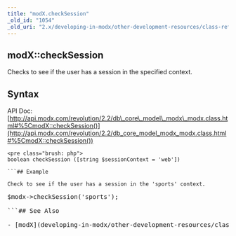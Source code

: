```yaml
---
title: "modX.checkSession"
_old_id: "1054"
_old_uri: "2.x/developing-in-modx/other-development-resources/class-reference/modx/modx.checksession"
---
```


## modX::checkSession

Checks to see if the user has a session in the specified context.

## Syntax

API Doc: [http://api.modx.com/revolution/2.2/db\_core\_model\_modx\_modx.class.html#%5CmodX::checkSession()](http://api.modx.com/revolution/2.2/db_core_model_modx_modx.class.html#%5CmodX::checkSession())

```
<pre class="brush: php">
boolean checkSession ([string $sessionContext = 'web'])

```## Example

Check to see if the user has a session in the 'sports' context.

```
<pre class="brush: php">
$modx->checkSession('sports');

```## See Also

- [modX](developing-in-modx/other-development-resources/class-reference/modx "modX")
